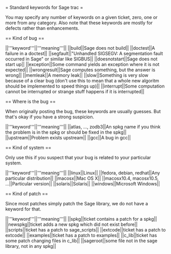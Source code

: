 = Standard keywords for Sage trac =

You may specify any number of keywords on a given ticket, zero, one or more from any category.
Also note that these keywords are mostly for defects rather than enhancements.

== Kind of bug ==

||'''keyword'''||'''meaning'''||
||build||Sage does not build||
||doctest||A failure in a doctest||
||segfault||"Unhandled SIGSEGV: A segmentation fault occurred in Sage" or similar like SIGBUS||
||doesnotstart||Sage does not start up||
||exception||Some command yields an exception where it is not expected||
||wrongresult||Sage computes something, but the answer is wrong||
||memleak||A memory leak||
||slow||Something is very slow because of a clear bug (don't use this to mean that a whole new algoritm should be implemented to speed things up)||
||interrupt||Some computation cannot be interrupted or strange stuff happens if it is interrupted||

== Where is the bug ==

When originally posting the bug, these keywords are usually guesses.  But that's okay if you have a strong suspicion.

||'''keyword'''||'''meaning'''||
||atlas, ..., zodb3||An spkg name if you think the problem is in the spkg or should be fixed in the spkg||
||upstream||Problem exists upstream||
||gcc||A bug in gcc||

== Kind of system ==

Only use this if you suspect that your bug is related to your particular system.

||'''keyword'''||'''meaning'''||
||linux||Linux||
||fedora, debian, redhat||Any particular distribution||
||macosx||Mac OS X||
||macosx10.4, macosx10.5, ...||Particular version||
||solaris||Solaris||
||windows||Microsoft Windows||

== Kind of patch ==

Since most patches simply patch the Sage library, we do not have a keyword for that.

||'''keyword'''||'''meaning'''||
||spkg||ticket contains a patch for a spkg||
||newspkg||ticket adds a new spkg which did not exist before||
||scripts||ticket has a patch to sage_scripts||
||extcode||ticket has a patch to extcode||
||examples||ticket has a patch to examples||
||c_lib||ticket has some patch changing files in c_lib||
||sageroot||some file not in the sage library, not in any spkg||
